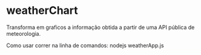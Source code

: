 # weatherChart
Transforma em graficos a informação obtida a partir de uma API pública de meteorologia.


Como usar 
correr na linha de comandos: nodejs weatherApp.js
